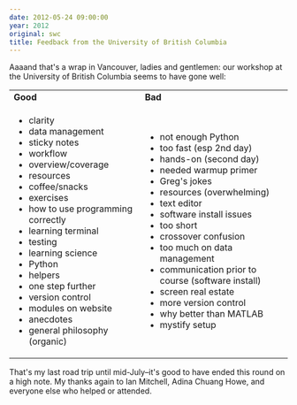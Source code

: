 ```yaml
---
date: 2012-05-24 09:00:00
year: 2012
original: swc
title: Feedback from the University of British Columbia
---
```

<p>Aaaand that's a wrap in Vancouver, ladies and gentlemen: our workshop at the University of British Columbia seems to have gone well:</p>
<table>
<tbody>
<tr>
<td><strong>Good</strong></td>
<td><strong>Bad</strong></td>
</tr>
<tr>
<td>
<ul>
<li>clarity</li>
<li>data management</li>
<li>sticky notes</li>
<li>workflow</li>
<li>overview/coverage</li>
<li>resources</li>
<li>coffee/snacks</li>
<li>exercises</li>
<li>how to use programming correctly</li>
<li>learning terminal</li>
<li>testing</li>
<li>learning science</li>
<li>Python</li>
<li>helpers</li>
<li>one step further</li>
<li>version control</li>
<li>modules on website</li>
<li>anecdotes</li>
<li>general philosophy (organic)</li>
</ul>
</td>
<td>
<ul>
<li>not enough Python</li>
<li>too fast (esp 2nd day)</li>
<li>hands-on (second day)</li>
<li>needed warmup primer</li>
<li>Greg's jokes</li>
<li>resources (overwhelming)</li>
<li>text editor</li>
<li>software install issues</li>
<li>too short</li>
<li>crossover confusion</li>
<li>too much on data management</li>
<li>communication prior to course (software install)</li>
<li>screen real estate</li>
<li>more version control</li>
<li>why better than MATLAB</li>
<li>mystify setup</li>
</ul>
</td>
</tr>
</tbody>
</table>
<p>That's my last road trip until mid-July–it's good to have ended this round on a high note. My thanks again to Ian Mitchell, Adina Chuang Howe, and everyone else who helped or attended.</p>

